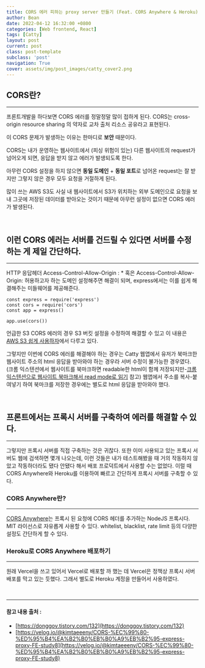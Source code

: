 ```yaml
---
title: CORS 에러 피하는 proxy server 만들기 (Feat. CORS Anywhere & Heroku)
author: Bean
date: 2022-04-12 16:32:00 +0800
categories: [Web frontend, React]
tags: [Catty]
layout: post
current: post
class: post-template
subclass: 'post'
navigation: True
cover: assets/img/post_images/catty_cover2.png
---
```


## CORS란?
***

프론트개발을 하다보면 CORS 에러를 정말정말 많이 접하게 된다. CORS는 cross-origin resource sharing 의 약자로 교차 출처 리소스 공유라고 표현된다.

이 CORS 문제가 발생하는 이유는 한마디로 **보안** 때문이다.

CORS는 내가 운영하는 웹사이트에서 (피싱 위험이 있는) 다른 웹사이트의 request가 넘어오게 되면, 응답을 받지 않고 에러가 발생되도록 한다.

아무런 CORS 설정을 하지 않으면 **동일 도메인** + **동일 포트**로 넘어온 request는 잘 받지만 그렇지 않은 경우 모두 요청을 거절하게 된다.

많이 쓰는 AWS S3도 사실 내 웹사이트에서 S3가 위치하는 외부 도메인으로 요청을 보내 그곳에 저장된 데이터를 받아오는 것이기 때문에 아무런 설정이 없으면 CORS 에러가 발생된다.

&nbsp;
## 이런 CORS 에러는 서버를 건드릴 수 있다면 서버를 수정하는 게 제일 간단하다.
***

HTTP 응답헤더 Access-Control-Allow-Origin : * 혹은 Access-Control-Allow-Origin: 허용하고자 하는 도메인 설정해주면 해결이 되며, express에서는 이를 쉽게 해결해주는 미들웨어를 제공해준다.

```
const express = require('express')
const cors = require('cors')
const app = express()

app.use(cors())
```

언급한 S3 CORS 에러의 경우 S3 버킷 설정을 수정하여 해결할 수 있고 이 내용은 [AWS S3 쉽게 사용하자]()에서 다루고 있다.

그렇지만 이번에 CORS 에러를 해결해야 하는 경우는 Catty 웹앱에서 유저가 북마크한 웹사이트 주소의 html 응답을 받아와야 하는 경우라 서버 수정이 불가능한 경우였다. (크롬 익스텐션에서 웹사이트를 북마크하면 readable한 html이 함께 저장되지만-[크롬 익스텐션으로 웹사이트 북마크해서 read mode로 읽기]() 참고) 웹앱에서 주소를 복사-붙여넣기 하여 북마크를 저장한 경우에는 별도로 html 응답을 받아와야 했다.

&nbsp;
## 프론트에서는 프록시 서버를 구축하여 에러를 해결할 수 있다.
***

그렇지만 프록시 서버를 직접 구축하는 것은 귀찮다. 또한 이미 사용되고 있는 프록시 서버도 웹에 검색하면 몇개 나오는데, 이런 것들은 내가 테스트해봤을 때 거의 작동하지 않았고 작동하더라도 됐다 안됐다 해서 배포 프로덕트에서 사용할 수는 없었다. 이럴 때 CORS Anywhere와 Heroku를 이용하여 빠르고 간단하게 프록시 서버를 구축할 수 있다.

### CORS Anywhere란?
------

[CORS Anywhere](https://github.com/Rob--W/cors-anywhere)는 프록시 된 요청에 CORS 헤더를 추가하는 NodeJS 프록시다. MIT 라이선스로 자유롭게 사용할 수 있다. whitelist, blacklist, rate limit 등의 다양한 설정도 간단하게 할 수 있다.

### Heroku로 CORS Anywhere 배포하기
------

원래 Vercel을 쓰고 있어서 Vercel로 배포할 까 했는 데 Vercel은 정책상 프록시 서버 배포를 막고 있는 듯했다. 그래서 별도로 Heroku 계정을 만들어서 사용하였다.

&nbsp;

***

#### 참고 내용 출처 :
* [https://donggov.tistory.com/132](https://donggov.tistory.com/132)
* [https://velog.io/@kimtaeeeny/CORS-%EC%99%80-%ED%95%B4%EA%B2%B0%EB%B0%A9%EB%B2%95-express-proxy-FE-study8](https://velog.io/@kimtaeeeny/CORS-%EC%99%80-%ED%95%B4%EA%B2%B0%EB%B0%A9%EB%B2%95-express-proxy-FE-study8)